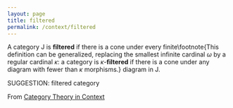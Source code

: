 ```yaml
---
layout: page
title: filtered
permalink: /context/filtered
---
```

 A category $\mathsf{J}$ is **filtered** if there is a cone under every finite\footnote{This definition can be generalized, replacing the smallest infinite cardinal $\omega$ by a regular cardinal $\kappa$: a category is $\kappa$-**filtered** if there is a cone under any diagram with fewer than $\kappa$ morphisms.} diagram in $\mathsf{J}$.


SUGGESTION: filtered category

From [Category Theory in Context](https://mathgloss.github.io/MathGloss/context.html)